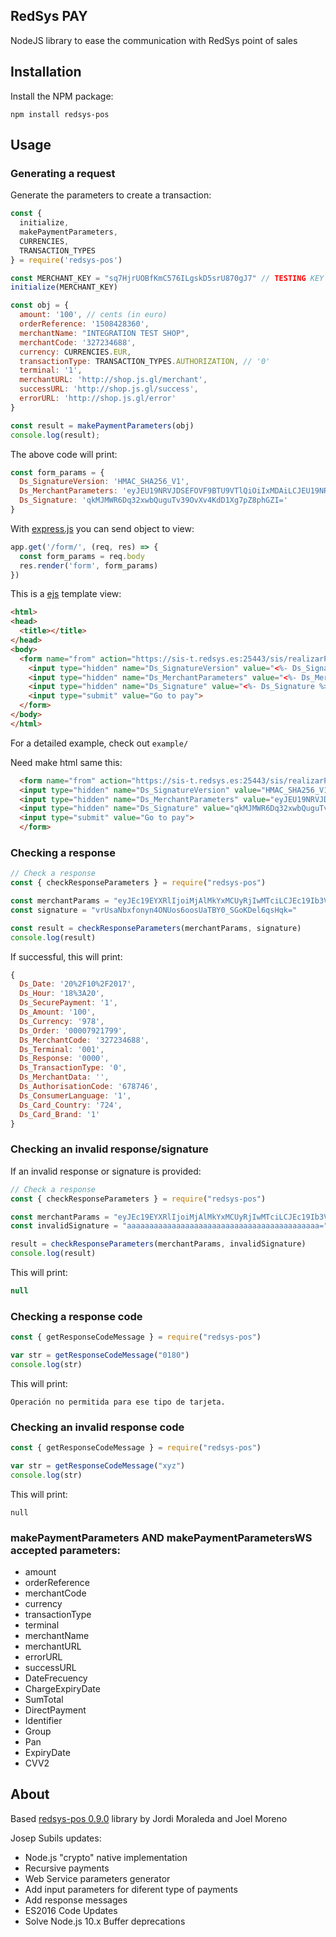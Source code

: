 RedSys PAY
---

NodeJS library to ease the communication with RedSys point of sales

## Installation

Install the NPM package:
```
npm install redsys-pos
```

## Usage
### Generating a request

Generate the parameters to create a transaction:

```js
const {
  initialize,
  makePaymentParameters,
  CURRENCIES,
  TRANSACTION_TYPES
} = require('redsys-pos')

const MERCHANT_KEY = "sq7HjrUOBfKmC576ILgskD5srU870gJ7" // TESTING KEY
initialize(MERCHANT_KEY)

const obj = {
  amount: '100', // cents (in euro)
  orderReference: '1508428360',
  merchantName: "INTEGRATION TEST SHOP",
  merchantCode: '327234688',
  currency: CURRENCIES.EUR,
  transactionType: TRANSACTION_TYPES.AUTHORIZATION, // '0'
  terminal: '1',
  merchantURL: 'http://shop.js.gl/merchant',
  successURL: 'http://shop.js.gl/success',
  errorURL: 'http://shop.js.gl/error'
}

const result = makePaymentParameters(obj)
console.log(result);
```

The above code will print:

```js
const form_params = {
  Ds_SignatureVersion: 'HMAC_SHA256_V1',
  Ds_MerchantParameters: 'eyJEU19NRVJDSEFOVF9BTU9VTlQiOiIxMDAiLCJEU19NRVJDSEFOVF9PUkRFUiI6IjE1MDg0MjgzNjAiLCJEU19NRVJDSEFOVF9NRVJDSEFOVE5BTUUiOiJUZXN0aW5nIFNob3AiLCJEU19NRVJDSEFOVF9NRVJDSEFOVENPREUiOiIzMjcyMzQ2ODgiLCJEU19NRVJDSEFOVF9DVVJSRU5DWSI6Ijk3OCIsIkRTX01FUkNIQU5UX1RSQU5TQUNUSU9OVFlQRSI6IjAiLCJEU19NRVJDSEFOVF9URVJNSU5BTCI6IjEiLCJEU19NRVJDSEFOVF9NRVJDSEFOVFVSTCI6IiIsIkRTX01FUkNIQU5UX1VSTE9LIjoiaHR0cDovL2xvY2FsaG9zdDo4MDgwL3N1Y2Nlc3MiLCJEU19NRVJDSEFOVF9VUkxLTyI6Imh0dHA6Ly9sb2NhbGhvc3Q6ODA4MC9lcnJvciJ9',
  Ds_Signature: 'qkMJMWR6Dq32xwbQuguTv39OvXv4KdD1Xg7pZ8phGZI='
}
```
With [express.js](http://expressjs.com) you can send object to view:
```js
app.get('/form/', (req, res) => {
  const form_params = req.body
  res.render('form', form_params)
})
```

This is a [ejs](http://ejs.co) template view:

```html
<html>
<head>
  <title></title>
</head>
<body>
  <form name="from" action="https://sis-t.redsys.es:25443/sis/realizarPago" method="POST">
    <input type="hidden" name="Ds_SignatureVersion" value="<%- Ds_SignatureVersion %>" />
    <input type="hidden" name="Ds_MerchantParameters" value="<%- Ds_MerchantParameters %>" />
    <input type="hidden" name="Ds_Signature" value="<%- Ds_Signature %>" />
    <input type="submit" value="Go to pay">
  </form>
</body>
</html>
```

For a detailed example, check out `example/`

Need make html same this:

```html
  <form name="from" action="https://sis-t.redsys.es:25443/sis/realizarPago" method="POST">
  <input type="hidden" name="Ds_SignatureVersion" value="HMAC_SHA256_V1" />
  <input type="hidden" name="Ds_MerchantParameters" value="eyJEU19NRVJDSEFOVF9BTU9VTlQiOiIxMDAiLCJEU19NRVJDSEFOVF9PUkRFUiI6IjE1MDg0MjgzNjAiLCJEU19NRVJDSEFOVF9NRVJDSEFOVE5BTUUiOiJUZXN0aW5nIFNob3AiLCJEU19NRVJDSEFOVF9NRVJDSEFOVENPREUiOiIzMjcyMzQ2ODgiLCJEU19NRVJDSEFOVF9DVVJSRU5DWSI6Ijk3OCIsIkRTX01FUkNIQU5UX1RSQU5TQUNUSU9OVFlQRSI6IjAiLCJEU19NRVJDSEFOVF9URVJNSU5BTCI6IjEiLCJEU19NRVJDSEFOVF9NRVJDSEFOVFVSTCI6IiIsIkRTX01FUkNIQU5UX1VSTE9LIjoiaHR0cDovL2xvY2FsaG9zdDo4MDgwL3N1Y2Nlc3MiLCJEU19NRVJDSEFOVF9VUkxLTyI6Imh0dHA6Ly9sb2NhbGhvc3Q6ODA4MC9lcnJvciJ9" />
  <input type="hidden" name="Ds_Signature" value="qkMJMWR6Dq32xwbQuguTv39OvXv4KdD1Xg7pZ8phGZI=" />
  <input type="submit" value="Go to pay">
  </form>
```

### Checking a response

```js
// Check a response
const { checkResponseParameters } = require("redsys-pos")

const merchantParams = "eyJEc19EYXRlIjoiMjAlMkYxMCUyRjIwMTciLCJEc19Ib3VyIjoiMTclM0EyMyIsIkRzX1NlY3VyZVBheW1lbnQiOiIwIiwiRHNfQW1vdW50IjoiMTAwIiwiRHNfQ3VycmVuY3kiOiI5NzgiLCJEc19PcmRlciI6IjAwMDA5NjU1RDg0IiwiRHNfTWVyY2hhbnRDb2RlIjoiMzI3MjM0Njg4IiwiRHNfVGVybWluYWwiOiIwMDEiLCJEc19SZXNwb25zZSI6Ijk5MTUiLCJEc19UcmFuc2FjdGlvblR5cGUiOiIwIiwiRHNfTWVyY2hhbnREYXRhIjoiIiwiRHNfQXV0aG9yaXNhdGlvbkNvZGUiOiIrKysrKysiLCJEc19Db25zdW1lckxhbmd1YWdlIjoiMSJ9"
const signature = "vrUsaNbxfonyn4ONUos6oosUaTBY0_SGoKDel6qsHqk="

const result = checkResponseParameters(merchantParams, signature)
console.log(result)
```

If successful, this will print:

```js
{
  Ds_Date: '20%2F10%2F2017',
  Ds_Hour: '18%3A20',
  Ds_SecurePayment: '1',
  Ds_Amount: '100',
  Ds_Currency: '978',
  Ds_Order: '00007921799',
  Ds_MerchantCode: '327234688',
  Ds_Terminal: '001',
  Ds_Response: '0000',
  Ds_TransactionType: '0',
  Ds_MerchantData: '',
  Ds_AuthorisationCode: '678746',
  Ds_ConsumerLanguage: '1',
  Ds_Card_Country: '724',
  Ds_Card_Brand: '1'
}
```

### Checking an invalid response/signature
If an invalid response or signature is provided:

```js
// Check a response
const { checkResponseParameters } = require("redsys-pos")

const merchantParams = "eyJEc19EYXRlIjoiMjAlMkYxMCUyRjIwMTciLCJEc19Ib3VyIjoiMTclM0EyMyIsIkRzX1NlY3VyZVBheW1lbnQiOiIwIiwiRHNfQW1vdW50IjoiMTAwIiwiRHNfQ3VycmVuY3kiOiI5NzgiLCJEc19PcmRlciI6IjAwMDA5NjU1RDg0IiwiRHNfTWVyY2hhbnRDb2RlIjoiMzI3MjM0Njg4IiwiRHNfVGVybWluYWwiOiIwMDEiLCJEc19SZXNwb25zZSI6Ijk5MTUiLCJEc19UcmFuc2FjdGlvblR5cGUiOiIwIiwiRHNfTWVyY2hhbnREYXRhIjoiIiwiRHNfQXV0aG9yaXNhdGlvbkNvZGUiOiIrKysrKysiLCJEc19Db25zdW1lckxhbmd1YWdlIjoiMSJ9"
const invalidSignature = "aaaaaaaaaaaaaaaaaaaaaaaaaaaaaaaaaaaaaaaaaaa="

result = checkResponseParameters(merchantParams, invalidSignature)
console.log(result)
```

This will print:

```js
null
```

### Checking a response code

```js
const { getResponseCodeMessage } = require("redsys-pos")

var str = getResponseCodeMessage("0180")
console.log(str)
```

This will print:

```
Operación no permitida para ese tipo de tarjeta.
```

### Checking an invalid response code

```js
const { getResponseCodeMessage } = require("redsys-pos")

var str = getResponseCodeMessage("xyz")
console.log(str)
```

This will print:

```
null
```

### makePaymentParameters AND makePaymentParametersWS accepted parameters:
* amount
* orderReference
* merchantCode
* currency
* transactionType
* terminal
* merchantName
* merchantURL
* errorURL
* successURL
* DateFrecuency
* ChargeExpiryDate
* SumTotal
* DirectPayment
* Identifier
* Group
* Pan
* ExpiryDate
* CVV2

## About

Based [redsys-pos 0.9.0](https://github.com/TvrboPro/redsys-pos) library by Jordi Moraleda and Joel Moreno

Josep Subils updates:
- Node.js "crypto" native implementation
- Recursive payments
- Web Service parameters generator
- Add input parameters for diferent type of payments
- Add response messages
- ES2016 Code Updates
- Solve Node.js 10.x Buffer deprecations